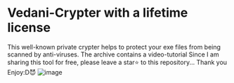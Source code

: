 # Vedani-Crypter with a lifetime license 
This well-known private crypter helps to protect your exe files from being scanned by anti-viruses. The archive contains a video-tutorial
Since I am sharing this tool for free, please leave a star⭐ to this repository... Thank you 
<br /> Enjoy:D😈 
![image](https://github.com/user-attachments/assets/1b6236b6-0995-4f97-ae42-5251873521da)

